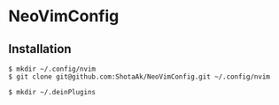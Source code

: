 # NeoVimConfig

## Installation
    $ mkdir ~/.config/nvim
    $ git clone git@github.com:ShotaAk/NeoVimConfig.git ~/.config/nvim
    
    $ mkdir ~/.deinPlugins
